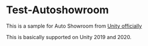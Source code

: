 # Test-Autoshowroom

This is a sample for Auto Showroom from [Unity officially](https://blog.unity.com/ja/manufacturing/take-a-ride-with-the-auto-showroom-sample-template-and-volvo-xc40-recharge)

This is basically supported on Unity 2019 and 2020. 
